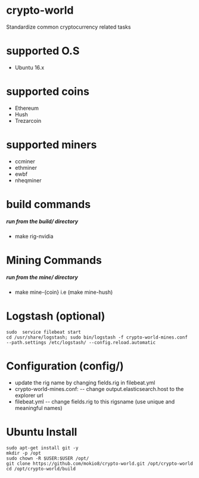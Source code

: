 # crypto-world
Standardize common cryptocurrency related tasks 

# supported O.S
- Ubuntu 16.x

# supported coins
- Ethereum
- Hush
- Trezarcoin


# supported miners
- ccminer
- ethminer
- ewbf
- nheqminer

# build commands
##### run from the build/ directory
- make rig-nvidia

# Mining Commands
##### run from the mine/ directory
- make mine-{coin} i.e (make mine-hush)

# Logstash (optional)
```
sudo  service filebeat start
cd /usr/share/logstash; sudo bin/logstash -f crypto-world-mines.conf  --path.settings /etc/logstash/ --config.reload.automatic
```

# Configuration (config/)
- update the rig name by changing fields.rig in filebeat.yml
- crypto-world-mines.conf:
-- change output.elasticsearch.host to the explorer url
- filebeat.yml
-- change fields.rig to this rigsname (use unique and meaningful names) 
  

# Ubuntu Install
```
sudo apt-get install git -y
mkdir -p /opt
sudo chown -R $USER:$USER /opt/
git clone https://github.com/mokio8/crypto-world.git /opt/crypto-world
cd /opt/crypto-world/build
```
